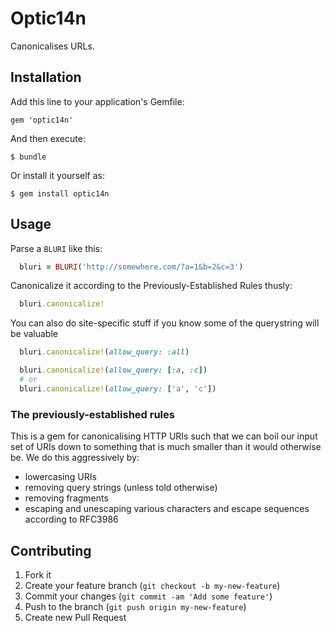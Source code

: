 # Optic14n

Canonicalises URLs.

## Installation

Add this line to your application's Gemfile:

    gem 'optic14n'

And then execute:

    $ bundle

Or install it yourself as:

    $ gem install optic14n

## Usage

Parse a `BLURI` like this:

```ruby
  bluri = BLURI('http://somewhere.com/?a=1&b=2&c=3')
```

Canonicalize it according to the Previously-Established Rules thusly:

```ruby
  bluri.canonicalize!
```

You can also do site-specific stuff if you know some of the querystring will be valuable
```ruby
  bluri.canonicalize!(allow_query: :all)
```

```ruby
  bluri.canonicalize!(allow_query: [:a, :c])
  # or
  bluri.canonicalize!(allow_query: ['a', 'c'])
```

### The previously-established rules

This is a gem for canonicalising HTTP URIs such that we can boil our input set of URIs down to something that is much
smaller than it would otherwise be. We do this aggressively by:

* lowercasing URIs
* removing query strings (unless told otherwise)
* removing fragments
* escaping and unescaping various characters and escape sequences according to RFC3986

## Contributing

1. Fork it
2. Create your feature branch (`git checkout -b my-new-feature`)
3. Commit your changes (`git commit -am 'Add some feature'`)
4. Push to the branch (`git push origin my-new-feature`)
5. Create new Pull Request
